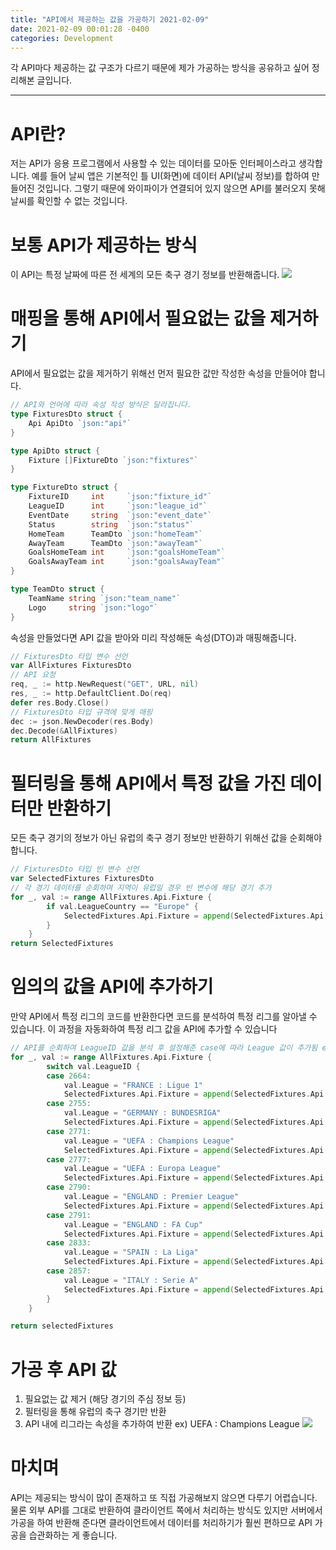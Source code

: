 ```yaml
---
title: "API에서 제공하는 값을 가공하기 2021-02-09"
date: 2021-02-09 00:01:28 -0400
categories: Development
---
```


각 API마다 제공하는 값 구조가 다르기 때문에 제가 가공하는 방식을 공유하고 싶어 정리해본 글입니다.
<hr>

# API란?
저는 API가 응용 프로그램에서 사용할 수 있는 데이터를 모아둔 인터페이스라고 생각합니다. 예를 들어 날씨 앱은 기본적인 틀 UI(화면)에 데이터 API(날씨 정보)를 합하여 만들어진 것입니다.
그렇기 때문에 와이파이가 연결되어 있지 않으면 API를 불러오지 못해 날씨를 확인할 수 없는 것입니다.

# 보통 API가 제공하는 방식
이 API는 특정 날짜에 따른 전 세계의 모든 축구 경기 정보를 반환해줍니다. 
![](https://user-images.githubusercontent.com/52072077/107377878-c99b5500-6b2e-11eb-9622-55c40d83397b.png)

# 매핑을 통해 API에서 필요없는 값을 제거하기
API에서 필요없는 값을 제거하기 위해선 먼저 필요한 값만 작성한 속성을 만들어야 합니다.
```go
// API와 언어에 따라 속성 작성 방식은 달라집니다.
type FixturesDto struct {
	Api ApiDto `json:"api"`
}

type ApiDto struct {
	Fixture []FixtureDto `json:"fixtures"`
}

type FixtureDto struct {
	FixtureID     int     `json:"fixture_id"`
	LeagueID      int     `json:"league_id"`
	EventDate     string  `json:"event_date"`
	Status        string  `json:"status"`
	HomeTeam      TeamDto `json:"homeTeam"`
	AwayTeam      TeamDto `json:"awayTeam"`
	GoalsHomeTeam int     `json:"goalsHomeTeam"`
	GoalsAwayTeam int     `json:"goalsAwayTeam"`
}

type TeamDto struct {
	TeamName string `json:"team_name"`
	Logo     string `json:"logo"`
}
```

속성을 만들었다면 API 값을 받아와 미리 작성해둔 속성(DTO)과 매핑해줍니다.

```go
// FixturesDto 타입 변수 선언
var AllFixtures FixturesDto
// API 요청 
req, _ := http.NewRequest("GET", URL, nil)
res, _ := http.DefaultClient.Do(req)
defer res.Body.Close()
// FixturesDto 타입 규격에 맞게 매핑
dec := json.NewDecoder(res.Body)
dec.Decode(&AllFixtures)
return AllFixtures
```

# 필터링을 통해 API에서 특정 값을 가진 데이터만 반환하기
모든 축구 경기의 정보가 아닌 유럽의 축구 경기 정보만 반환하기 위해선 값을 순회해야 합니다.
```go
// FixturesDto 타입 빈 변수 선언
var SelectedFixtures FixturesDto
// 각 경기 데이터를 순회하며 지역이 유럽일 경우 빈 변수에 해당 경기 추가
for _, val := range AllFixtures.Api.Fixture {
		if val.LeagueCountry == "Europe" {
			SelectedFixtures.Api.Fixture = append(SelectedFixtures.Api.Fixture, val)
		}
	}
return SelectedFixtures
```

# 임의의 값을 API에 추가하기
만약 API에서 특정 리그의 코드를 반환한다면 코드를 분석하여 특정 리그를 알아낼 수 있습니다. 이 과정을 자동화하여 특정 리그 값을 API에 추가할 수 있습니다
```go
// API를 순회하여 LeagueID 값을 분석 후 설정해준 case에 따라 League 값이 추가됨 ex) 2664 -> FRANCE : Ligue 1 
for _, val := range AllFixtures.Api.Fixture {
		switch val.LeagueID {
		case 2664:
			val.League = "FRANCE : Ligue 1"
			SelectedFixtures.Api.Fixture = append(SelectedFixtures.Api.Fixture, val)
		case 2755:
			val.League = "GERMANY : BUNDESRIGA"
			SelectedFixtures.Api.Fixture = append(SelectedFixtures.Api.Fixture, val)
		case 2771:
			val.League = "UEFA : Champions League"
			SelectedFixtures.Api.Fixture = append(SelectedFixtures.Api.Fixture, val)
		case 2777:
			val.League = "UEFA : Europa League"
			SelectedFixtures.Api.Fixture = append(SelectedFixtures.Api.Fixture, val)
		case 2790:
			val.League = "ENGLAND : Premier League"
			SelectedFixtures.Api.Fixture = append(SelectedFixtures.Api.Fixture, val)
		case 2791:
			val.League = "ENGLAND : FA Cup"
			SelectedFixtures.Api.Fixture = append(SelectedFixtures.Api.Fixture, val)
		case 2833:
			val.League = "SPAIN : La Liga"
			SelectedFixtures.Api.Fixture = append(SelectedFixtures.Api.Fixture, val)
		case 2857:
			val.League = "ITALY : Serie A"
			SelectedFixtures.Api.Fixture = append(SelectedFixtures.Api.Fixture, val)
		}
	}

return selectedFixtures
```

# 가공 후 API 값 
1. 필요없는 값 제거 (해당 경기의 주심 정보 등)
2. 필터링을 통해 유럽의 축구 경기만 반환
3. API 내에 리그라는 속성을 추가하여 반환 ex) UEFA : Champions League
![](https://user-images.githubusercontent.com/52072077/107468922-3143b580-6bac-11eb-801d-5816e80de340.png)

# 마치며 
API는 제공되는 방식이 많이 존재하고 또 직접 가공해보지 않으면 다루기 어렵습니다. 물론 외부 API를 그대로 반환하여 클라이언트 쪽에서 처리하는 방식도 있지만 서버에서 가공을 하여 반환해 준다면 클라이언트에서 데이터를 처리하기가 훨씬 편하므로 API 가공을 습관화하는 게 좋습니다.